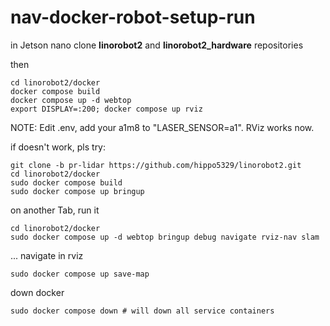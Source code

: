 # nav-docker-robot-setup-run

in Jetson nano
clone **linorobot2** and **linorobot2_hardware** repositories

then 
```
cd linorobot2/docker
docker compose build
docker compose up -d webtop
export DISPLAY=:200; docker compose up rviz
```
NOTE: Edit .env, add your a1m8 to "LASER_SENSOR=a1".
RViz works now.

if doesn't work, pls try:
```
git clone -b pr-lidar https://github.com/hippo5329/linorobot2.git
cd linorobot2/docker
sudo docker compose build
sudo docker compose up bringup
```
on another Tab, run it
```
cd linorobot2/docker
sudo docker compose up -d webtop bringup debug navigate rviz-nav slam
```
... navigate in rviz
```
sudo docker compose up save-map
```

down docker 
```
sudo docker compose down # will down all service containers
```
